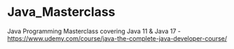 # Java_Masterclass
Java Programming Masterclass covering Java 11 & Java 17 - https://www.udemy.com/course/java-the-complete-java-developer-course/
